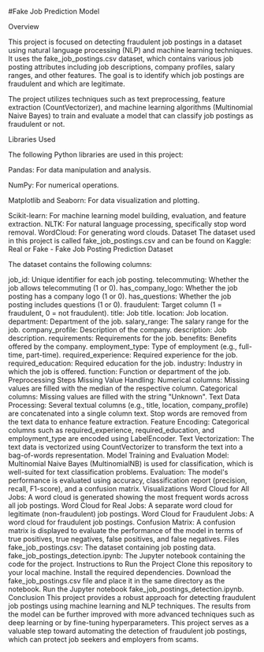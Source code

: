 #Fake Job Prediction Model

Overview

This project is focused on detecting fraudulent job postings in a dataset using natural language processing (NLP) and machine learning techniques. It uses the fake_job_postings.csv dataset, which contains various job posting attributes including job descriptions, company profiles, salary ranges, and other features. The goal is to identify which job postings are fraudulent and which are legitimate.

The project utilizes techniques such as text preprocessing, feature extraction (CountVectorizer), and machine learning algorithms (Multinomial Naive Bayes) to train and evaluate a model that can classify job postings as fraudulent or not.

Libraries Used

The following Python libraries are used in this project:

Pandas: For data manipulation and analysis.

NumPy: For numerical operations.

Matplotlib and Seaborn: For data visualization and plotting.

Scikit-learn: For machine learning model building, evaluation, and feature extraction.
NLTK: For natural language processing, specifically stop word removal.
WordCloud: For generating word clouds.
Dataset
The dataset used in this project is called fake_job_postings.csv and can be found on Kaggle:
Real or Fake - Fake Job Posting Prediction Dataset

The dataset contains the following columns:

job_id: Unique identifier for each job posting.
telecommuting: Whether the job allows telecommuting (1 or 0).
has_company_logo: Whether the job posting has a company logo (1 or 0).
has_questions: Whether the job posting includes questions (1 or 0).
fraudulent: Target column (1 = fraudulent, 0 = not fraudulent).
title: Job title.
location: Job location.
department: Department of the job.
salary_range: The salary range for the job.
company_profile: Description of the company.
description: Job description.
requirements: Requirements for the job.
benefits: Benefits offered by the company.
employment_type: Type of employment (e.g., full-time, part-time).
required_experience: Required experience for the job.
required_education: Required education for the job.
industry: Industry in which the job is offered.
function: Function or department of the job.
Preprocessing Steps
Missing Value Handling:
Numerical columns: Missing values are filled with the median of the respective column.
Categorical columns: Missing values are filled with the string "Unknown".
Text Data Processing:
Several textual columns (e.g., title, location, company_profile) are concatenated into a single column text.
Stop words are removed from the text data to enhance feature extraction.
Feature Encoding:
Categorical columns such as required_experience, required_education, and employment_type are encoded using LabelEncoder.
Text Vectorization:
The text data is vectorized using CountVectorizer to transform the text into a bag-of-words representation.
Model Training and Evaluation
Model: Multinomial Naive Bayes (MultinomialNB) is used for classification, which is well-suited for text classification problems.
Evaluation: The model's performance is evaluated using accuracy, classification report (precision, recall, F1-score), and a confusion matrix.
Visualizations
Word Cloud for All Jobs: A word cloud is generated showing the most frequent words across all job postings.
Word Cloud for Real Jobs: A separate word cloud for legitimate (non-fraudulent) job postings.
Word Cloud for Fraudulent Jobs: A word cloud for fraudulent job postings.
Confusion Matrix: A confusion matrix is displayed to evaluate the performance of the model in terms of true positives, true negatives, false positives, and false negatives.
Files
fake_job_postings.csv: The dataset containing job posting data.
fake_job_postings_detection.ipynb: The Jupyter notebook containing the code for the project.
Instructions to Run the Project
Clone this repository to your local machine.
Install the required dependencies.
Download the fake_job_postings.csv file and place it in the same directory as the notebook.
Run the Jupyter notebook fake_job_postings_detection.ipynb.
Conclusion
This project provides a robust approach for detecting fraudulent job postings using machine learning and NLP techniques. The results from the model can be further improved with more advanced techniques such as deep learning or by fine-tuning hyperparameters. This project serves as a valuable step toward automating the detection of fraudulent job postings, which can protect job seekers and employers from scams.
